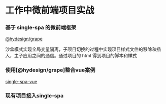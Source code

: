 # 工作中微前端项目实战

### 基于 single-spa 的微前端框架

[@hydesign/grape](https://github.com/QxQstar/grape)

沙盒模式实现全局变量隔离，子项目切换的过程中实现项目样式文件的移除和插入，主子应用之间的通信。通过项目的 html 得到项目的脚本和样式

### 使用[@hydesign/grape]整合vue案例

[single-spa-vue](https://github.com/QxQstar/single-spa-vue)

### 现有项目接入single-spa